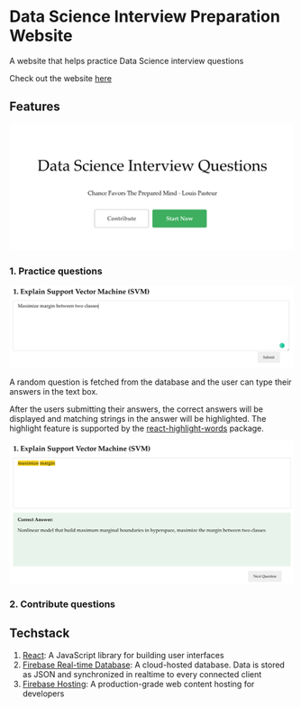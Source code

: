 # Data Science Interview Preparation Website
A website that helps practice Data Science interview questions

Check out the website [here](https://ds-interview-fdcb3.web.app/)

## Features
<img src="main_page.png" width="700px">

### 1. Practice questions
<img src="question_page.png" width="700px">

A random question is fetched from the database and the user can type their answers in the text box.

After the users submitting their answers, the correct answers will be displayed and matching strings in the answer will be highlighted. The highlight feature is supported by the [react-highlight-words](https://github.com/bvaughn/react-highlight-words) package.

<img src="submit_page.png" width="700px">

### 2. Contribute questions

## Techstack
1. [React](https://reactjs.org/): A JavaScript library for building user interfaces
2. [Firebase Real-time Database](https://firebase.google.com/docs/database): A cloud-hosted database. Data is stored as JSON and synchronized in realtime to every connected client
3. [Firebase Hosting](https://firebase.google.com/docs/hosting):  A production-grade web content hosting for developers
